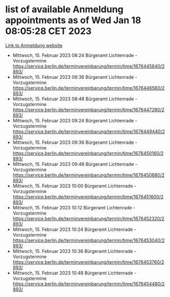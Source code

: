 # list of available Anmeldung appointments as of Wed Jan 18 08:05:28 CET 2023
[Link to Anmeldung website](https://service.berlin.de/terminvereinbarung/termin/tag.php?termin=0&anliegen[]=120686&dienstleisterlist=122210,122217,327316,122219,327312,122227,327314,122231,327346,122243,327348,122252,329742,122260,329745,122262,329748,122254,329751,122271,327278,122273,327274,122277,327276,330436,122280,327294,122282,327290,122284,327292,327539,122291,327270,122285,327266,122286,327264,122296,327268,150230,329760,122301,327282,122297,327286,122294,327284,122312,329763,122314,329775,122304,327330,122311,327334,122309,327332,122281,327352,122279,329772,122276,327324,122274,327326,122267,329766,122246,327318,122251,327320,122257,327322,122208,327298,122226,327300,121362,121364&herkunft=http%3A%2F%2Fservice.berlin.de%2Fdienstleistung%2F120686%2F)
- Mittwoch, 15. Februar 2023 08:24 Bürgeramt Lichtenrade - Vorzugstermine https://service.berlin.de/terminvereinbarung/termin/time/1676445840/2893/
- Mittwoch, 15. Februar 2023 08:36 Bürgeramt Lichtenrade - Vorzugstermine https://service.berlin.de/terminvereinbarung/termin/time/1676446560/2893/
- Mittwoch, 15. Februar 2023 08:48 Bürgeramt Lichtenrade - Vorzugstermine https://service.berlin.de/terminvereinbarung/termin/time/1676447280/2893/
- Mittwoch, 15. Februar 2023 09:24 Bürgeramt Lichtenrade - Vorzugstermine https://service.berlin.de/terminvereinbarung/termin/time/1676449440/2893/
- Mittwoch, 15. Februar 2023 09:36 Bürgeramt Lichtenrade - Vorzugstermine https://service.berlin.de/terminvereinbarung/termin/time/1676450160/2893/
- Mittwoch, 15. Februar 2023 09:48 Bürgeramt Lichtenrade - Vorzugstermine https://service.berlin.de/terminvereinbarung/termin/time/1676450880/2893/
- Mittwoch, 15. Februar 2023 10:00 Bürgeramt Lichtenrade - Vorzugstermine https://service.berlin.de/terminvereinbarung/termin/time/1676451600/2893/
- Mittwoch, 15. Februar 2023 10:12 Bürgeramt Lichtenrade - Vorzugstermine https://service.berlin.de/terminvereinbarung/termin/time/1676452320/2893/
- Mittwoch, 15. Februar 2023 10:24 Bürgeramt Lichtenrade - Vorzugstermine https://service.berlin.de/terminvereinbarung/termin/time/1676453040/2893/
- Mittwoch, 15. Februar 2023 10:36 Bürgeramt Lichtenrade - Vorzugstermine https://service.berlin.de/terminvereinbarung/termin/time/1676453760/2893/
- Mittwoch, 15. Februar 2023 10:48 Bürgeramt Lichtenrade - Vorzugstermine https://service.berlin.de/terminvereinbarung/termin/time/1676454480/2893/
